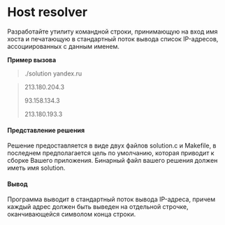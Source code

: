 # Host resolver

Разработайте утилиту командной строки, принимающую на вход имя хоста и печатающую в стандартный поток вывода список IP-адресов, ассоциированных с данным именем.

**Пример вызова**
>./solution yandex.ru

>213.180.204.3
>
>93.158.134.3
>
>213.180.193.3


#### Представление решения
Решение предоставляется в виде двух файлов solution.c и Makefile, в последнем предполагается цель по умолчанию, которая приводит к сборке Вашего приложения. Бинарный файл вашего решения должен иметь имя solution.

#### Вывод
Программа выводит в стандартный поток вывода IP-адреса, причем каждый адрес должен быть выведен на отдельной строчке, оканчивающейся символом конца строки.
